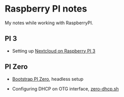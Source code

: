 # Raspberry PI notes

My notes while working with RaspberryPI.

## PI 3 

* Setting up [Nextcloud on Raspberry PI 3](pi3-nextcloud.md)

## PI Zero

* [Bootstrap PI Zero](zero-bootstrap.md), headless setup

* Configuring DHCP on OTG interface, [zero-dhcp.sh](zero-dhcp.sh)
